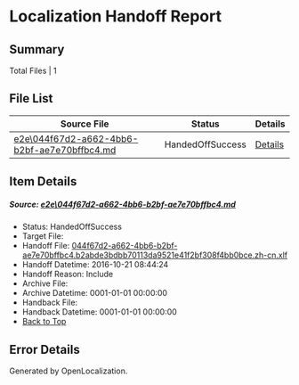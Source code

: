 # <a name='report-top'></a> Localization Handoff Report

## Summary
 Total Files | 1

## File List
 Source File | Status | Details 
 ----------- | ------ | ------- 
 [e2e\044f67d2-a662-4bb6-b2bf-ae7e70bffbc4.md](https://github.com/OpenLocalizationTestOrg/ol-test0/blob/3ccab87f3f9b299fe65c4254058c5d80b8036ef3/e2e/044f67d2-a662-4bb6-b2bf-ae7e70bffbc4.md) | HandedOffSuccess | [Details](#0be7a9fffa15c08e9fa9b1c372e3f66c6d0ec2702)

## Item Details
##### <a name='0be7a9fffa15c08e9fa9b1c372e3f66c6d0ec2702'></a> Source: [e2e\044f67d2-a662-4bb6-b2bf-ae7e70bffbc4.md](https://github.com/OpenLocalizationTestOrg/ol-test0/blob/3ccab87f3f9b299fe65c4254058c5d80b8036ef3/e2e/044f67d2-a662-4bb6-b2bf-ae7e70bffbc4.md)
* Status: HandedOffSuccess
* Target File: 
* Handoff File: [044f67d2-a662-4bb6-b2bf-ae7e70bffbc4.b2abde3bdbb70113da9521e41f2bf308f4bb0bce.zh-cn.xlf](https://github.com/OpenLocalizationTestOrg/ol-test0-handoff/blob/288deca243aa6ce499b198c17ed0b4e6a2e253ea/ol-handoff/OpenLocalizationTestOrg/ol-test0-zhcn/shujia/ht/044f67d2-a662-4bb6-b2bf-ae7e70bffbc4.b2abde3bdbb70113da9521e41f2bf308f4bb0bce.zh-cn.xlf)
* Handoff Datetime: 2016-10-21 08:44:24
* Handoff Reason: Include
* Archive File: 
* Archive Datetime: 0001-01-01 00:00:00
* Handback File: 
* Handback Datetime: 0001-01-01 00:00:00
* [Back to Top](#report-top)


## Error Details

Generated by OpenLocalization.
